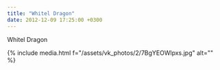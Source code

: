 ```yaml
---
title: "Whitel Dragon"
date: 2012-12-09 17:25:00 +0300
---
```


Whitel Dragon

{% include media.html f="/assets/vk_photos/2/7BgYEOWlpxs.jpg" alt="" %}
